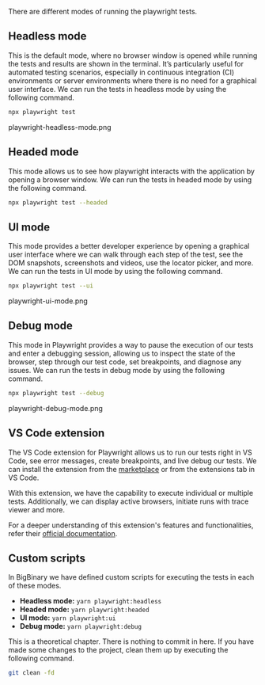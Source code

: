 There are different modes of running the playwright tests.

## Headless mode

This is the default mode, where no browser window is opened while running the tests and results are shown in the terminal. It’s particularly useful for automated testing scenarios, especially in continuous integration (CI) environments or server environments where there is no need for a graphical user interface. We can run the tests in headless mode by using the following command.

```bash
npx playwright test
```

<image>playwright-headless-mode.png</image>

## Headed mode

This mode allows us to see how playwright interacts with the application by opening a browser window. We can run the tests in headed mode by using the following command.

```bash
npx playwright test --headed
```

## UI mode

This mode provides a better developer experience by opening a graphical user interface where we can walk through each step of the test, see the DOM snapshots, screenshots and videos, use the locator picker, and more. We can run the tests in UI mode by using the following command.

```bash
npx playwright test --ui
```

<image>playwright-ui-mode.png</image>

## Debug mode

This mode in Playwright provides a way to pause the execution of our tests and enter a debugging session, allowing us to inspect the state of the browser, step through our test code, set breakpoints, and diagnose any issues. We can run the tests in debug mode by using the following command.

```bash
npx playwright test --debug
```

<image>playwright-debug-mode.png</image>

## VS Code extension

The VS Code extension for Playwright allows us to run our tests right in VS Code, see error messages, create breakpoints, and live debug our tests. We can install the extension from the [marketplace](https://marketplace.visualstudio.com/items?itemName=ms-playwright.playwright) or from the extensions tab in VS Code.

With this extension, we have the capability to execute individual or multiple tests. Additionally, we can display active browsers, initiate runs with trace viewer and more.

For a deeper understanding of this extension's features and functionalities, refer their [official documentation](https://playwright.dev/docs/getting-started-vscode#debugging-tests).

## Custom scripts

In BigBinary we have defined custom scripts for executing the tests in each of these modes.

- **Headless mode:** `yarn playwright:headless`
- **Headed mode:** `yarn playwright:headed`
- **UI mode:** `yarn playwright:ui`
- **Debug mode:** `yarn playwright:debug`

This is a theoretical chapter. There is nothing to commit in here. If you have made some changes to the project, clean them up by executing the 
following command.

```bash
git clean -fd
```